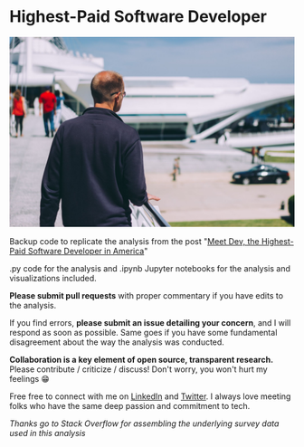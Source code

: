 # Highest-Paid Software Developer
![](/images/luke-porter-107784-unsplash.jpg)

Backup code to replicate the analysis from the post "[Meet Dev, the Highest-Paid Software Developer in America](https://whoisnnamdi.com/highest-paid-software-developer/)"

.py code for the analysis and .ipynb Jupyter notebooks for the analysis and visualizations included.

**Please submit pull requests** with proper commentary if you have edits to the analysis.

If you find errors, **please submit an issue detailing your concern**, and I will respond as soon as possible. Same goes if you have some fundamental disagreement about the way the analysis was conducted.

**Collaboration is a key element of open source, transparent research.** Please contribute / criticize / discuss! Don't worry, you won't hurt my feelings :grin:

Free free to connect with me on [LinkedIn](https://www.linkedin.com/in/nnamdiiregbulem/) and [Twitter](https://twitter.com/whoisnnamdi). I always love meeting folks who have the same deep passion and commitment to tech.

*Thanks go to Stack Overflow for assembling the underlying survey data used in this analysis*
